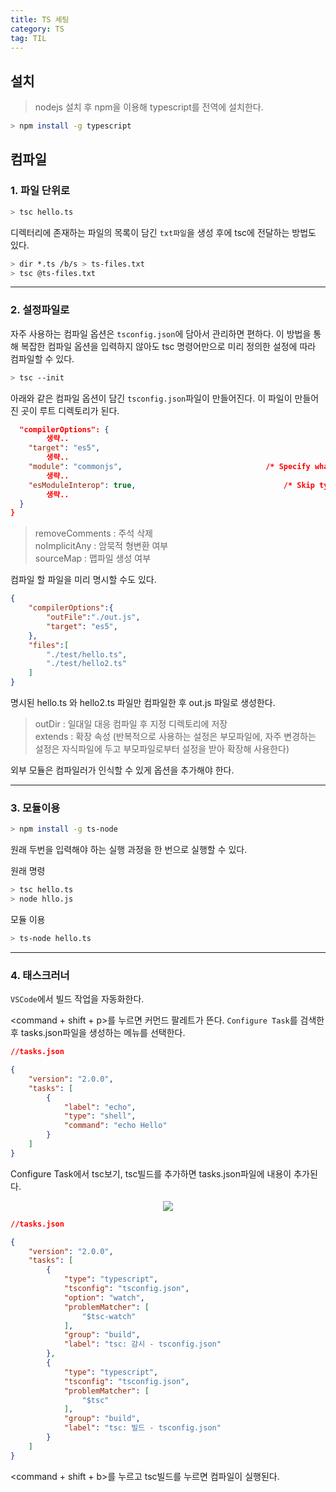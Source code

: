 ```yaml
---
title: TS 세팅
category: TS
tag: TIL
---
```


## 설치

>nodejs 설치 후 npm을 이용해 typescript를 전역에 설치한다.

```bash
> npm install -g typescript
```

## 컴파일

### 1. 파일 단위로

```bash
> tsc hello.ts
```

디렉터리에 존재하는 파일의 목록이 담긴 `txt파일`을 생성 후에 tsc에 전달하는 방법도 있다.
```bash
> dir *.ts /b/s > ts-files.txt
> tsc @ts-files.txt
```
---

### 2. 설정파일로

자주 사용하는 컴파일 옵션은 `tsconfig.json`에 담아서 관리하면 편하다. 이 방법을 통해 복잡한 컴파일 옵션을 입력하지 않아도 tsc 명령어만으로 미리 정의한 설정에 따라 컴파일할 수 있다.

```bash
> tsc --init
```

아래와 같은 컴파일 옵션이 담긴 `tsconfig.json`파일이 만들어진다. 이 파일이 만들어진 곳이 루트 디렉토리가 된다.

```json
  "compilerOptions": {
        생략..
    "target": "es5",   
        생략..
    "module": "commonjs",                                /* Specify what module code is generated. */
        생략..
    "esModuleInterop": true,                                 /* Skip type checking all .d.ts files. */
        생략..
  }
}
```

>removeComments : 주석 삭제<br>
>noImplicitAny : 암묵적 형변환 여부<br>
>sourceMap : 맵파일 생성 여부

컴파일 할 파일을 미리 명시할 수도 있다.

```json
{
    "compilerOptions":{
        "outFile":"./out.js",
        "target": "es5",
    },
    "files":[
        "./test/hello.ts",
        "./test/hello2.ts"
    ]
}
```
명시된 hello.ts 와 hello2.ts 파일만 컴파일한 후 out.js 파일로 생성한다.

>outDir : 일대일 대응 컴파일 후 지정 디렉토리에 저장<br>
>extends : 확장 속성 (반복적으로 사용하는 설정은 부모파일에, 자주 변경하는 설정은 자식파일에 두고 부모파일로부터 설정을 받아 확장해 사용한다)

외부 모듈은 컴파일러가 인식할 수 있게 옵션을 추가해야 한다.

---

### 3. 모듈이용

```bash
> npm install -g ts-node
```

원래 두번을 입력해야 하는 실행 과정을 한 번으로 실행할 수 있다.

<p>원래 명령</p>

```bash
> tsc hello.ts
> node hllo.js
```
<p>모듈 이용</p>

```bash
> ts-node hello.ts
```

---

### 4. 태스크러너

`VSCode`에서 빌드 작업을 자동화한다.

\<command + shift + p>를 누르면 커먼드 팔레트가 뜬다. `Configure Task`를 검색한 후 tasks.json파일을 생성하는 메뉴를 선택한다.

```json
//tasks.json

{
    "version": "2.0.0",
    "tasks": [
        {
            "label": "echo",
            "type": "shell",
            "command": "echo Hello"
        }
    ]
}
```
Configure Task에서 tsc보기, tsc빌드를 추가하면 tasks.json파일에 내용이 추가된다.
<div align=center><img src='https://user-images.githubusercontent.com/81026531/140933423-5a742434-323b-4ab6-88b8-911d6665d1fb.png'></div>

```json
//tasks.json

{
	"version": "2.0.0",
	"tasks": [
		{
			"type": "typescript",
			"tsconfig": "tsconfig.json",
			"option": "watch",
			"problemMatcher": [
				"$tsc-watch"
			],
			"group": "build",
			"label": "tsc: 감시 - tsconfig.json"
		},
		{
			"type": "typescript",
			"tsconfig": "tsconfig.json",
			"problemMatcher": [
				"$tsc"
			],
			"group": "build",
			"label": "tsc: 빌드 - tsconfig.json"
		}
	]
}
```

\<command + shift + b>를 누르고 tsc빌드를 누르면 컴파일이 실행된다.

